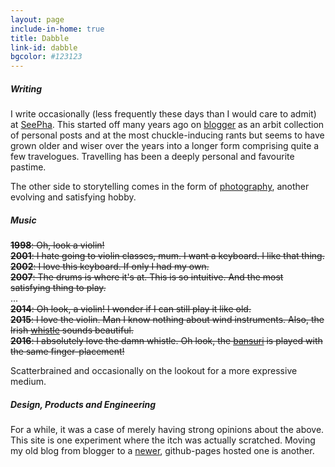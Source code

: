 ```yaml
---
layout: page
include-in-home: true
title: Dabble
link-id: dabble
bgcolor: #123123
--- 
```


##### Writing
I write occasionally (less frequently these days than I would care to admit) at [SeePha](http://tuxerman.github.io/anotherbloggerbloke). This started off many years ago on [blogger](http://anotherbloggerbloke.blogspot.com) as an arbit collection of personal posts and at the most chuckle-inducing rants but seems to have grown older and wiser over the years into a longer form comprising quite a few travelogues. Travelling has been a deeply personal and favourite pastime.

The other side to storytelling comes in the form of [photography](http://tuxerman.tumblr.com), another evolving and satisfying hobby. 

##### Music
~~**1998**: Oh, look a violin!<br/>~~
~~**2001**: I hate going to violin classes, mum. I want a keyboard. I like that thing. <br/>~~
~~**2002**: I love this keyboard. If only I had my own. <br/>~~
~~**2007**: The drums is where it's at. This is so intuitive. And the most satisfying thing to play. <br/>~~
... <br/>
~~**2014**: Oh look, a violin! I wonder if I can still play it like old. <br/>~~
~~**2015**: I love the violin. Man I know nothing about wind instruments. Also, the Irish [whistle](https://en.wikipedia.org/wiki/Tin_whistle) sounds beautiful.~~ <br/>
~~**2016**: I absolutely love the damn whistle. Oh look, the [bansuri](https://en.wikipedia.org/wiki/Bansuri) is played with the same finger-placement!~~

Scatterbrained and occasionally on the lookout for a more expressive medium.

##### Design, Products and Engineering
For a while, it was a case of merely having strong opinions about the above. This site is one experiment where the itch was actually scratched. Moving my old blog from blogger to a [newer](http://tuxerman.github.io/anotherbloggerbloke), github-pages hosted one is another.
